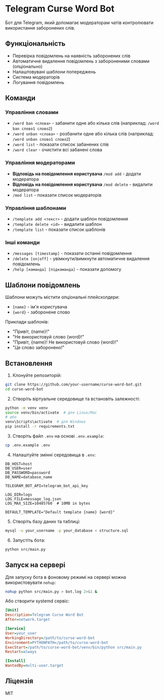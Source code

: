 # Telegram Curse Word Bot

Бот для Telegram, який допомагає модераторам чатів контролювати використання заборонених слів.

## Функціональність

- Перевірка повідомлень на наявність заборонених слів
- Автоматичне видалення повідомлень з забороненими словами (опціонально)
- Налаштовувані шаблони попереджень
- Система модераторів
- Логування повідомлень

## Команди

### Управління словами
- `/word ban <слова>` - забанити одне або кілька слів (наприклад: `/word ban слово1 слово2`)
- `/word unban <слова>` - розбанити одне або кілька слів (наприклад: `/word unban слово1 слово2`)
- `/word list` - показати список забанених слів
- `/word clear` - очистити всі забанені слова

### Управління модераторами
- **Відповідь на повідомлення користувача** `/mod add` - додати модератора
- **Відповідь на повідомлення користувача** `/mod delete` - видалити модератора
- `/mod list` - показати список модераторів

### Управління шаблонами
- `/template add <текст>` - додати шаблон повідомлення
- `/template delete <id>` - видалити шаблон
- `/template list` - показати список шаблонів

### Інші команди
- `/messages [timestamp]` - показати останні повідомлення
- `/delete [on|off]` - увімкнути/вимкнути автоматичне видалення повідомлень
- `/help [команда] [підкоманда]` - показати допомогу

## Шаблони повідомлень

Шаблони можуть містити опціональні плейсхолдери:
- `{name}` - ім'я користувача
- `{word}` - заборонене слово

Приклади шаблонів:
- "Привіт, {name}!"
- "Не використовуй слово {word}!"
- "Привіт, {name}! Не використовуй слово {word}!"
- "Це слово заборонено!"

## Встановлення

1. Клонуйте репозиторій:
```bash
git clone https://github.com/your-username/curse-word-bot.git
cd curse-word-bot
```

2. Створіть віртуальне середовище та встановіть залежності:
```bash
python -m venv venv
source venv/bin/activate  # для Linux/Mac
# або
venv\Scripts\activate  # для Windows
pip install -r requirements.txt
```

3. Створіть файл `.env` на основі `.env.example`:
```bash
cp .env.example .env
```

4. Налаштуйте змінні середовища в `.env`:
```
DB_HOST=host
DB_USER=user
DB_PASSWORD=password
DB_NAME=database_name

TELEGRAM_BOT_API=telegram_bot_api_key

LOG_DIR=logs
LOG_FILE=message_log.json
LOG_MAX_SIZE=10485760  # 10MB in bytes

DEFAULT_TEMPLATE="Default template {name} {word}"
```

5. Створіть базу даних та таблиці:
```bash
mysql -u your_username -p your_database < structure.sql
```

6. Запустіть бота:
```bash
python src/main.py
```

## Запуск на сервері

Для запуску бота в фоновому режимі на сервері можна використовувати `nohup`:
```bash
nohup python src/main.py > bot.log 2>&1 &
```

Або створити systemd сервіс:
```ini
[Unit]
Description=Telegram Curse Word Bot
After=network.target

[Service]
User=your_user
WorkingDirectory=/path/to/curse-word-bot
Environment=PYTHONPATH=/path/to/curse-word-bot
ExecStart=/path/to/curse-word-bot/venv/bin/python src/main.py
Restart=always

[Install]
WantedBy=multi-user.target
```

## Ліцензія

MIT